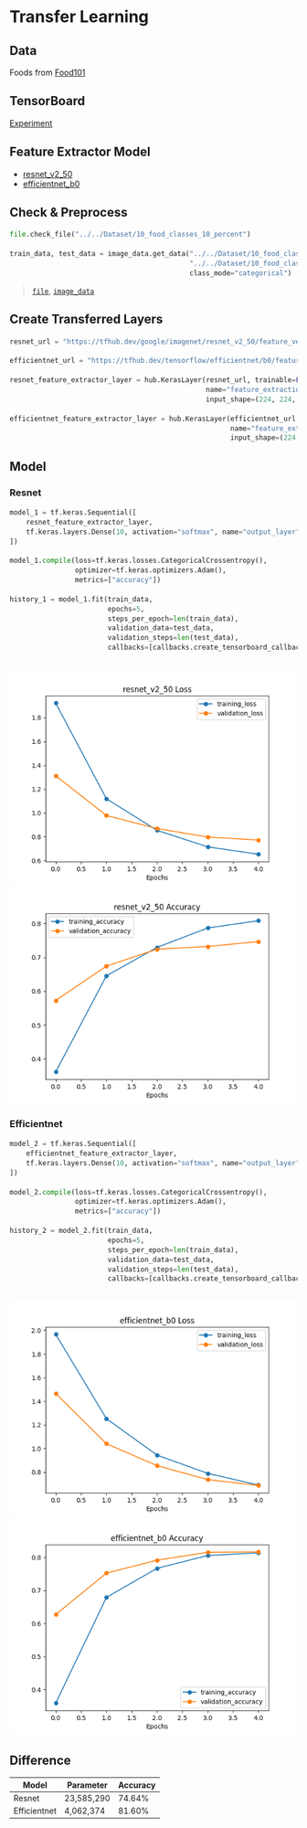 # Transfer Learning

## Data

Foods from [Food101](https://www.kaggle.com/kmader/food41)

## TensorBoard

[Experiment](https://tensorboard.dev/experiment/ARulwXb9Rj6bqE5XcmLqaw/#scalars&run=efficientnet_b0%5C20220203-050249%5Ctrain)

## Feature Extractor Model

* [resnet_v2_50](https://tfhub.dev/google/imagenet/resnet_v2_50/feature_vector/5)
* [efficientnet_b0](https://tfhub.dev/tensorflow/efficientnet/b0/feature-vector/1)

## Check & Preprocess

```python
file.check_file("../../Dataset/10_food_classes_10_percent")

train_data, test_data = image_data.get_data("../../Dataset/10_food_classes_10_percent/train",
                                            "../../Dataset/10_food_classes_10_percent/test",
                                            class_mode="categorical")
```

> [`file`](), [`image_data`]()

## Create Transferred Layers

```python
resnet_url = "https://tfhub.dev/google/imagenet/resnet_v2_50/feature_vector/5"

efficientnet_url = "https://tfhub.dev/tensorflow/efficientnet/b0/feature-vector/1"

resnet_feature_extractor_layer = hub.KerasLayer(resnet_url, trainable=False,
                                                name="feature_extraction_layer",
                                                input_shape=(224, 224, 3))

efficientnet_feature_extractor_layer = hub.KerasLayer(efficientnet_url, trainable=False,
                                                      name="feature_extraction_layer",
                                                      input_shape=(224, 224, 3))
```

## Model

### Resnet

```python
model_1 = tf.keras.Sequential([
    resnet_feature_extractor_layer,
    tf.keras.layers.Dense(10, activation="softmax", name="output_layer")
])

model_1.compile(loss=tf.keras.losses.CategoricalCrossentropy(),
                optimizer=tf.keras.optimizers.Adam(),
                metrics=["accuracy"])

history_1 = model_1.fit(train_data,
                        epochs=5,
                        steps_per_epoch=len(train_data),
                        validation_data=test_data,
                        validation_steps=len(test_data),
                        callbacks=[callbacks.create_tensorboard_callback(dirname="tensor_hub",
                                                                         experiment_name="resnet_v2_50")])
```

![Loss](https://github.com/UncleThree0402/LearningTensorFlow/blob/master/transfer_learning/10_food/Image/resnet_loss.png)
![Accuracy](https://github.com/UncleThree0402/LearningTensorFlow/blob/master/transfer_learning/10_food/Image/resnet_accuracy.png)

### Efficientnet

```python
model_2 = tf.keras.Sequential([
    efficientnet_feature_extractor_layer,
    tf.keras.layers.Dense(10, activation="softmax", name="output_layer")
])

model_2.compile(loss=tf.keras.losses.CategoricalCrossentropy(),
                optimizer=tf.keras.optimizers.Adam(),
                metrics=["accuracy"])

history_2 = model_2.fit(train_data,
                        epochs=5,
                        steps_per_epoch=len(train_data),
                        validation_data=test_data,
                        validation_steps=len(test_data),
                        callbacks=[callbacks.create_tensorboard_callback(dirname="tensor_hub",
                                                                         experiment_name="efficientnet_b0")])
```

![Loss](https://github.com/UncleThree0402/LearningTensorFlow/blob/master/transfer_learning/10_food/Image/efn_loss.png)
![Accuracy](https://github.com/UncleThree0402/LearningTensorFlow/blob/master/transfer_learning/10_food/Image/efn_accuracy.png)

## Difference
| Model        | Parameter  | Accuracy |
|--------------|------------|----------|
| Resnet       | 23,585,290 | 74.64%   |
| Efficientnet | 4,062,374 | 81.60%   |